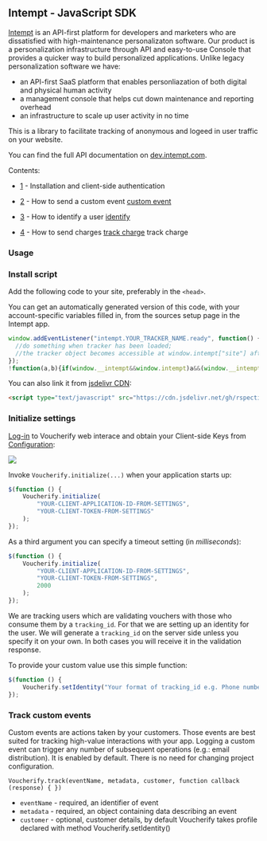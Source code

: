## Intempt - JavaScript SDK

[Intempt](https://intempt.com/?utm_campaign=sdk&utm_medium=docs&utm_source=github) is an API-first platform for developers and marketers who are dissatisfied with high-maintenance personalizaton software. Our product is a personalization infrastructure through API and easy-to-use Console that provides a quicker way to build personalized applications. Unlike legacy personalization software we have:

* an API-first SaaS platform that enables personliazation of both digital and physical human activity
* a management console that helps cut down maintenance and reporting overhead
* an infrastructure to scale up user activity in no time

This is a library to facilitate tracking of anonymous and logeed in user traffic on your website.

You can find the full API documentation on [dev.intempt.com](https://dev.intempt.com).

Contents:

* [1](https://github.com/intempt/intempt.js#initialize-settings) - Installation and client-side authentication

* [2](https://github.com/intempt/intempt.js#custom-event) - How to send a custom event [custom event](https://dev.intempt.com/reference/#custom-event)
* [3](https://github.com/intempt/intempt.js#identify) - How to identify a user [identify](https://dev.intempt.com/reference/#identify)
* [4](https://github.com/intempt/intempt.js#track-charge) - How to send charges [track charge](https://dev.intempt.com/reference#track-charge) track charge

### Usage

### Install script

Add the following code to your site, preferably in the `<head>`.

You can get an automatically generated version of this code, with your account-specific variables filled in, from the sources setup page in the Intempt app.

```javascript
window.addEventListener("intempt.YOUR_TRACKER_NAME.ready", function() {
  //do something when tracker has been loaded;
  //the tracker object becomes accessible at window.intempt["site"] after loading;
});
!function(a,b){if(window.__intempt&&window.intempt)a&&(window.__intempt.init_tracker?window.__intempt.init_tracker(a):window.__intempt.startup_configs.push(a));else{window.__intempt={},window.__intempt.startup_configs=[],a&&window.__intempt.startup_configs.push(a);var c=document.createElement("script");c.type="text/javascript",c.async=!0,c.src=b||"https://cdn.intempt.com/intempt.min.js";var d=document.getElementsByTagName("script")[0];d.parentNode.insertBefore(c,d)}}({orgId:"YOUR_ORG_NAME",trackerId:"YOUR_TRACKER_NAME",token:"YOUR_TRACKER_TOKEN"});


```

You can also link it from [jsdelivr CDN](https://www.jsdelivr.com/projects/intempt.js):

```html
<script type="text/javascript" src="https://cdn.jsdelivr.net/gh/rspective/intempt.js@latest/dist/intempt.min.js"></script>
```


### Initialize settings

[Log-in](https://app.voucherify.io/#/login) to Voucherify web interace and obtain your Client-side Keys from [Configuration](https://app.voucherify.io/#/app/configuration):

![](https://www.filepicker.io/api/file/uOLcUZuSwaJFgIOvBpJA)

Invoke `Voucherify.initialize(...)` when your application starts up:

```javascript
$(function () {
    Voucherify.initialize(
        "YOUR-CLIENT-APPLICATION-ID-FROM-SETTINGS",
        "YOUR-CLIENT-TOKEN-FROM-SETTINGS"
    );
});
```

As a third argument you can specify a timeout setting (in *milliseconds*):

```javascript
$(function () {
    Voucherify.initialize(
        "YOUR-CLIENT-APPLICATION-ID-FROM-SETTINGS",
        "YOUR-CLIENT-TOKEN-FROM-SETTINGS",
        2000
    );
});
```

We are tracking users which are validating vouchers with those who consume them by a `tracking_id`. For that we are setting up an identity for the user.
We will generate a `tracking_id` on the server side unless you specify it on your own. In both cases you will receive it in the validation response.

To provide your custom value use this simple function:

```javascript
$(function () {
    Voucherify.setIdentity("Your format of tracking_id e.g. Phone number or Email address.");
});
```





### Track custom events

Custom events are actions taken by your customers. Those events are best suited for tracking high-value interactions with your app. Logging a custom event can trigger any number of subsequent operations (e.g.: email distribution). It is enabled by default. There is no need for changing project configuration.

`Voucherify.track(eventName, metadata, customer, function callback (response) { })`

- `eventName` - required, an identifier of event
- `metadata` - required, an object containing data describing an event
- `customer` - optional, customer details, by default Voucherify takes profile declared with method Voucherify.setIdentity()

